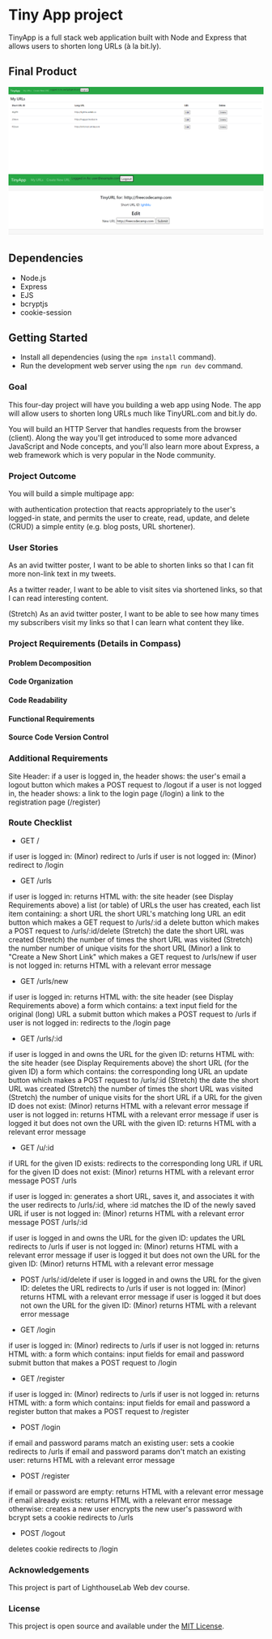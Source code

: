 # Tiny App project

TinyApp is a full stack web application built with Node and Express that allows users to shorten long URLs (à la bit.ly).

## Final Product

![TinyApp urls page](docs/TinyApp%20urls%20page.png)
![TinyApp edit page](docs/TinyApp%20Edit%20Page.png)


## Dependencies

- Node.js
- Express
- EJS
- bcryptjs
- cookie-session

## Getting Started

- Install all dependencies (using the `npm install` command).
- Run the development web server using the `npm run dev` command.

### Goal
This four-day project will have you building a web app using Node. The app will allow users to shorten long URLs much like TinyURL.com and bit.ly do.

You will build an HTTP Server that handles requests from the browser (client). Along the way you'll get introduced to some more advanced JavaScript and Node concepts, and you'll also learn more about Express, a web framework which is very popular in the Node community.

### Project Outcome
You will build a simple multipage app:

with authentication protection
that reacts appropriately to the user's logged-in state,
and permits the user to create, read, update, and delete (CRUD) a simple entity (e.g. blog posts, URL shortener).

### User Stories
As an avid twitter poster,
I want to be able to shorten links
so that I can fit more non-link text in my tweets.

As a twitter reader,
I want to be able to visit sites via shortened links,
so that I can read interesting content.

(Stretch) As an avid twitter poster,
I want to be able to see how many times my subscribers visit my links
so that I can learn what content they like.

### Project Requirements (Details in Compass)
#### Problem Decomposition
#### Code Organization
#### Code Readability
#### Functional Requirements
#### Source Code Version Control

### Additional Requirements
Site Header:
if a user is logged in, the header shows:
the user's email
a logout button which makes a POST request to /logout
if a user is not logged in, the header shows:
a link to the login page (/login)
a link to the registration page (/register)


### Route Checklist

* GET /

if user is logged in:
(Minor) redirect to /urls
if user is not logged in:
(Minor) redirect to /login

* GET /urls

if user is logged in:
returns HTML with:
the site header (see Display Requirements above)
a list (or table) of URLs the user has created, each list item containing:
a short URL
the short URL's matching long URL
an edit button which makes a GET request to /urls/:id
a delete button which makes a POST request to /urls/:id/delete
(Stretch) the date the short URL was created
(Stretch) the number of times the short URL was visited
(Stretch) the number number of unique visits for the short URL
(Minor) a link to "Create a New Short Link" which makes a GET request to /urls/new
if user is not logged in:
returns HTML with a relevant error message

* GET /urls/new

if user is logged in:
returns HTML with:
the site header (see Display Requirements above)
a form which contains:
a text input field for the original (long) URL
a submit button which makes a POST request to /urls
if user is not logged in:
redirects to the /login page

* GET /urls/:id

if user is logged in and owns the URL for the given ID:
returns HTML with:
the site header (see Display Requirements above)
the short URL (for the given ID)
a form which contains:
the corresponding long URL
an update button which makes a POST request to /urls/:id
(Stretch) the date the short URL was created
(Stretch) the number of times the short URL was visited
(Stretch) the number of unique visits for the short URL
if a URL for the given ID does not exist:
(Minor) returns HTML with a relevant error message
if user is not logged in:
returns HTML with a relevant error message
if user is logged it but does not own the URL with the given ID:
returns HTML with a relevant error message

* GET /u/:id

if URL for the given ID exists:
redirects to the corresponding long URL
if URL for the given ID does not exist:
(Minor) returns HTML with a relevant error message
POST /urls

if user is logged in:
generates a short URL, saves it, and associates it with the user
redirects to /urls/:id, where :id matches the ID of the newly saved URL
if user is not logged in:
(Minor) returns HTML with a relevant error message
POST /urls/:id

if user is logged in and owns the URL for the given ID:
updates the URL
redirects to /urls
if user is not logged in:
(Minor) returns HTML with a relevant error message
if user is logged it but does not own the URL for the given ID:
(Minor) returns HTML with a relevant error message

* POST /urls/:id/delete
if user is logged in and owns the URL for the given ID:
deletes the URL
redirects to /urls
if user is not logged in:
(Minor) returns HTML with a relevant error message
if user is logged it but does not own the URL for the given ID:
(Minor) returns HTML with a relevant error message

* GET /login

if user is logged in:
(Minor) redirects to /urls
if user is not logged in:
returns HTML with:
a form which contains:
input fields for email and password
submit button that makes a POST request to /login

* GET /register

if user is logged in:
(Minor) redirects to /urls
if user is not logged in:
returns HTML with:
a form which contains:
input fields for email and password
a register button that makes a POST request to /register

* POST /login

if email and password params match an existing user:
sets a cookie
redirects to /urls
if email and password params don't match an existing user:
returns HTML with a relevant error message

* POST /register

if email or password are empty:
returns HTML with a relevant error message
if email already exists:
returns HTML with a relevant error message
otherwise:
creates a new user
encrypts the new user's password with bcrypt
sets a cookie
redirects to /urls

* POST /logout

deletes cookie
redirects to /login


### Acknowledgements

This project is part of LighthouseLab Web dev course.

### License

This project is open source and available under the [MIT License](LICENSE).